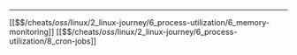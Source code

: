 


---
[[$$$/$cheats/$oss/$linux/2_linux-journey/6_process-utilization/6_memory-monitoring]]
[[$$$/$cheats/$oss/$linux/2_linux-journey/6_process-utilization/8_cron-jobs]]
